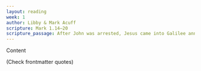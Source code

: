 ```yaml
---
layout: reading
week: 1
author: Libby & Mark Acuff
scripture: Mark 1.14—20
scripture_passage: After John was arrested, Jesus came into Galilee announcing God’s good news, saying, “Now is the time! Here comes God’s kingdom! Change your hearts and lives, and trust this good news!” As Jesus passed alongside the Galilee Sea, he saw two brothers, Simon and Andrew, throwing fishing nets into the sea, for they were fishermen. “Come, follow me,” he said, “and I’ll show you how to fish for people.” Right away, they left their nets and followed him. After going a little farther, he saw James and John, Zebedee’s sons, in their boat repairing the fishing nets. At that very moment he called them. They followed him, leaving their father Zebedee in the boat with the hired workers.
---
```


Content

(Check frontmatter quotes)